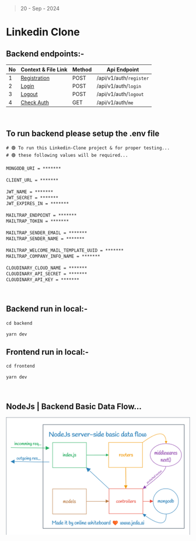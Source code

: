 > 20 - Sep - 2024

# Linkedin Clone


## Backend endpoints:-
| No| Context & File Link                     | Method | Api Endpoint             |
| --| --------------------------------------- | ------ | -------------------------|
| 1 | [Registration][registration]            | POST   | /api/v1/auth/`register`  |
| 2 | [Login][userLogin]                      | POST   | /api/v1/auth/`login`     |
| 3 | [Logout][userLogout]                    | POST   | /api/v1/auth/`logout`    |
| 4 | [Check Auth][checkAuth]                 | GET    | /api/v1/auth/`me`        |

[registration]:      ./backend/src/modules/auth/controllers/registration.js
[userLogin]:         ./backend/src/modules/auth/controllers/login.js
[userLogout]:        ./backend/src/modules/auth/controllers/logout.js
[checkAuth]:         ./backend/src/modules/auth/controllers/getCurrentUser.js


<br/>

## To run backend please setup the .env file

```
# 🟢 To run this Linkedin-Clone project & for proper testing... 
# 🟢 these following values will be required...

MONGODB_URI = *******

CLIENT_URL = *******

JWT_NAME = *******
JWT_SECRET = *******
JWT_EXPIRES_IN = *******

MAILTRAP_ENDPOINT = *******
MAILTRAP_TOKEN = *******

MAILTRAP_SENDER_EMAIL = *******
MAILTRAP_SENDER_NAME = *******

MAILTRAP_WELCOME_MAIL_TEMPLATE_UUID = *******
MAILTRAP_COMPANY_INFO_NAME = *******

CLOUDINARY_CLOUD_NAME = *******
CLOUDINARY_API_SECRET = *******
CLOUDINARY_API_KEY = *******
```

<br/>

## Backend run in local:-

```
cd backend
```
```
yarn dev
```

## Frontend run in local:-

```
cd frontend
```
```
yarn dev
```

<br/>

## NodeJs | Backend Basic Data Flow...
<img src="./backend/public/img/backendDataFlow.png" />
